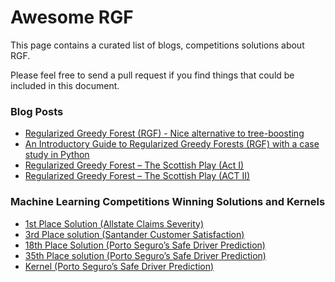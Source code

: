 # Awesome RGF

This page contains a curated list of blogs, competitions solutions about RGF.

Please feel free to send a pull request if you find things that could be included in this document.

### Blog Posts

* [Regularized Greedy Forest (RGF) - Nice alternative to tree-boosting](https://www.linkedin.com/pulse/regularized-greedy-forest-rgf-nice-alternative-marios-michailidis/)
* [An Introductory Guide to Regularized Greedy Forests (RGF) with a case study in Python](https://www.analyticsvidhya.com/blog/2018/02/introductory-guide-regularized-greedy-forests-rgf-python/)
* [Regularized Greedy Forest – The Scottish Play (Act I)](https://www.statworx.com/ch/blog/regularized-greedy-forest-the-scottish-play-act-i/)
* [Regularized Greedy Forest – The Scottish Play (ACT II)](https://www.statworx.com/ch/blog/regularized-greedy-forest-the-scottish-play-act-ii/)

### Machine Learning Competitions Winning Solutions and Kernels

* [1st Place Solution (Allstate Claims Severity)](https://www.kaggle.com/c/allstate-claims-severity/discussion/26416)
* [3rd Place solution (Santander Customer Satisfaction)](https://www.kaggle.com/c/santander-customer-satisfaction/discussion/20978)
* [18th Place Solution (Porto Seguro’s Safe Driver Prediction)](https://www.kaggle.com/c/porto-seguro-safe-driver-prediction/discussion/44579)
* [35th Place solution (Porto Seguro’s Safe Driver Prediction)](https://www.kaggle.com/c/porto-seguro-safe-driver-prediction/discussion/44711)
* [Kernel (Porto Seguro’s Safe Driver Prediction)](https://www.kaggle.com/scirpus/regularized-greedy-forest/notebook)

